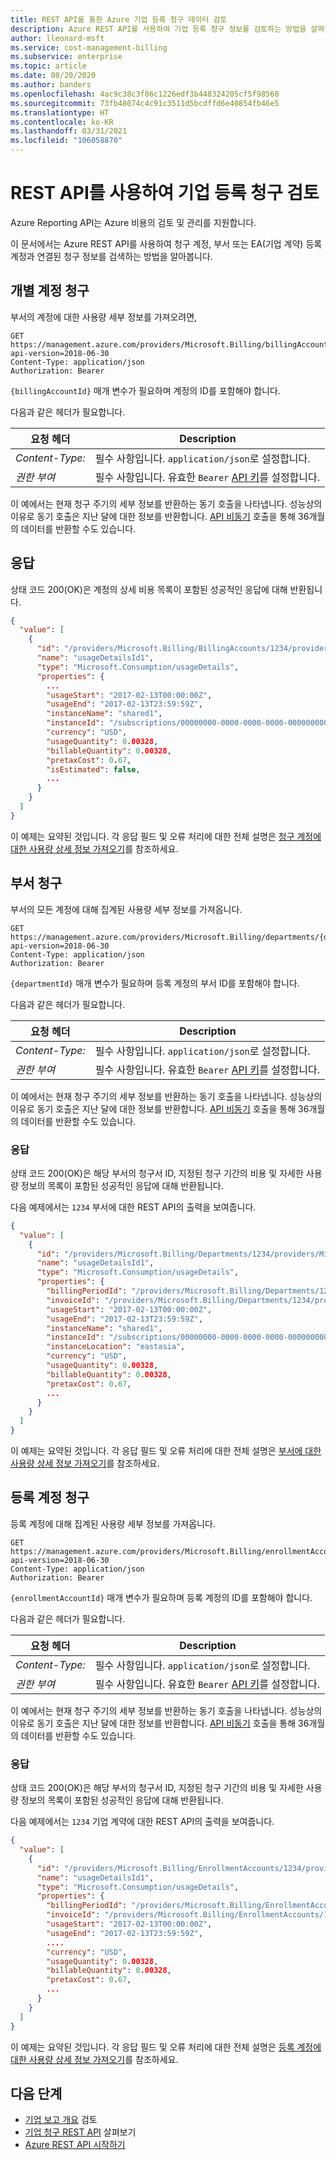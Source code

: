 ```yaml
---
title: REST API를 통한 Azure 기업 등록 청구 데이터 검토
description: Azure REST API를 사용하여 기업 등록 청구 정보를 검토하는 방법을 살펴봅니다.
author: lleonard-msft
ms.service: cost-management-billing
ms.subservice: enterprise
ms.topic: article
ms.date: 08/20/2020
ms.author: banders
ms.openlocfilehash: 4ac9c38c3f86c1226edf3b448324205cf5f98568
ms.sourcegitcommit: 73fb48074c4c91c3511d5bcdffd6e40854fb46e5
ms.translationtype: HT
ms.contentlocale: ko-KR
ms.lasthandoff: 03/31/2021
ms.locfileid: "106058870"
---
```

# <a name="review-enterprise-enrollment-billing-using-rest-apis"></a>REST API를 사용하여 기업 등록 청구 검토

Azure Reporting API는 Azure 비용의 검토 및 관리를 지원합니다.

이 문서에서는 Azure REST API를 사용하여 청구 계정, 부서 또는 EA(기업 계약) 등록 계정과 연결된 청구 정보를 검색하는 방법을 알아봅니다.

## <a name="individual-account-billing"></a>개별 계정 청구

부서의 계정에 대한 사용량 세부 정보를 가져오려면,

```http
GET https://management.azure.com/providers/Microsoft.Billing/billingAccounts/{billingAccountId}/providers/Microsoft.Consumption/usageDetails?api-version=2018-06-30
Content-Type: application/json   
Authorization: Bearer
```

`{billingAccountId}` 매개 변수가 필요하며 계정의 ID를 포함해야 합니다.

다음과 같은 헤더가 필요합니다.

|요청 헤더|Description|  
|--------------------|-----------------|  
|*Content-Type:*|필수 사항입니다. `application/json`로 설정합니다.|  
|*권한 부여*|필수 사항입니다. 유효한 `Bearer` [API 키](/rest/api/billing/enterprise/billing-enterprise-api-usage-detail#asynchronous-call-polling-based)를 설정합니다. |  

이 예에서는 현재 청구 주기의 세부 정보를 반환하는 동기 호출을 나타냅니다. 성능상의 이유로 동기 호출은 지난 달에 대한 정보를 반환합니다.  [API 비동기](/rest/api/billing/enterprise/billing-enterprise-api-usage-detail#asynchronous-call-polling-based) 호출을 통해 36개월의 데이터를 반환할 수도 있습니다.


## <a name="response"></a>응답  

상태 코드 200(OK)은 계정의 상세 비용 목록이 포함된 성공적인 응답에 대해 반환됩니다.

```json
{
  "value": [
    {
      "id": "/providers/Microsoft.Billing/BillingAccounts/1234/providers/Microsoft.Billing/billingPeriods/201702/providers/Microsoft.Consumption/usageDetails/usageDetailsId1",
      "name": "usageDetailsId1",
      "type": "Microsoft.Consumption/usageDetails",
      "properties": {
        ...
        "usageStart": "2017-02-13T00:00:00Z",
        "usageEnd": "2017-02-13T23:59:59Z",
        "instanceName": "shared1",
        "instanceId": "/subscriptions/00000000-0000-0000-0000-000000000000/resourceGroups/Default-Web-eastasia/providers/Microsoft.Web/sites/shared1",
        "currency": "USD",
        "usageQuantity": 0.00328,
        "billableQuantity": 0.00328,
        "pretaxCost": 0.67,
        "isEstimated": false,
        ...
      }
    }
  ]
}
```  

이 예제는 요약된 것입니다. 각 응답 필드 및 오류 처리에 대한 전체 설명은 [청구 계정에 대한 사용량 상세 정보 가져오기](/rest/api/consumption/usagedetails/list#billingaccountusagedetailslist-legacy)를 참조하세요.

## <a name="department-billing"></a>부서 청구

부서의 모든 계정에 대해 집계된 사용량 세부 정보를 가져옵니다.

```http
GET https://management.azure.com/providers/Microsoft.Billing/departments/{departmentId}/providers/Microsoft.Consumption/usageDetails?api-version=2018-06-30
Content-Type: application/json   
Authorization: Bearer
```

`{departmentId}` 매개 변수가 필요하며 등록 계정의 부서 ID를 포함해야 합니다.

다음과 같은 헤더가 필요합니다.

|요청 헤더|Description|  
|--------------------|-----------------|  
|*Content-Type:*|필수 사항입니다. `application/json`로 설정합니다.|  
|*권한 부여*|필수 사항입니다. 유효한 `Bearer` [API 키](/rest/api/billing/enterprise/billing-enterprise-api-usage-detail#asynchronous-call-polling-based)를 설정합니다. |  

이 예에서는 현재 청구 주기의 세부 정보를 반환하는 동기 호출을 나타냅니다. 성능상의 이유로 동기 호출은 지난 달에 대한 정보를 반환합니다.  [API 비동기](/rest/api/billing/enterprise/billing-enterprise-api-usage-detail#asynchronous-call-polling-based) 호출을 통해 36개월의 데이터를 반환할 수도 있습니다.

### <a name="response"></a>응답  

상태 코드 200(OK)은 해당 부서의 청구서 ID, 지정된 청구 기간의 비용 및 자세한 사용량 정보의 목록이 포함된 성공적인 응답에 대해 반환됩니다.


다음 예제에서는 `1234` 부서에 대한 REST API의 출력을 보여줍니다.

```json
{
  "value": [
    {
      "id": "/providers/Microsoft.Billing/Departments/1234/providers/Microsoft.Billing/billingPeriods/201702/providers/Microsoft.Consumption/usageDetails/usageDetailsId1",
      "name": "usageDetailsId1",
      "type": "Microsoft.Consumption/usageDetails",
      "properties": {
        "billingPeriodId": "/providers/Microsoft.Billing/Departments/1234/providers/Microsoft.Billing/billingPeriods/201702",
        "invoiceId": "/providers/Microsoft.Billing/Departments/1234/providers/Microsoft.Billing/invoices/201703-123456789",
        "usageStart": "2017-02-13T00:00:00Z",
        "usageEnd": "2017-02-13T23:59:59Z",
        "instanceName": "shared1",
        "instanceId": "/subscriptions/00000000-0000-0000-0000-000000000000/resourceGroups/Default-Web-eastasia/providers/Microsoft.Web/sites/shared1",
        "instanceLocation": "eastasia",
        "currency": "USD",
        "usageQuantity": 0.00328,
        "billableQuantity": 0.00328,
        "pretaxCost": 0.67,
        ...
      }
    }
  ]
}
```  

이 예제는 요약된 것입니다. 각 응답 필드 및 오류 처리에 대한 전체 설명은 [부서에 대한 사용량 상세 정보 가져오기](/rest/api/consumption/usagedetails/list#departmentusagedetailslist-legacy)를 참조하세요.

## <a name="enrollment-account-billing"></a>등록 계정 청구

등록 계정에 대해 집계된 사용량 세부 정보를 가져옵니다.

```http
GET https://management.azure.com/providers/Microsoft.Billing/enrollmentAccounts/{enrollmentAccountId}/providers/Microsoft.Consumption/usageDetails?api-version=2018-06-30
Content-Type: application/json   
Authorization: Bearer
```

`{enrollmentAccountId}` 매개 변수가 필요하며 등록 계정의 ID를 포함해야 합니다.

다음과 같은 헤더가 필요합니다.

|요청 헤더|Description|  
|--------------------|-----------------|  
|*Content-Type:*|필수 사항입니다. `application/json`로 설정합니다.|  
|*권한 부여*|필수 사항입니다. 유효한 `Bearer` [API 키](/rest/api/billing/enterprise/billing-enterprise-api-usage-detail#asynchronous-call-polling-based)를 설정합니다. |  

이 예에서는 현재 청구 주기의 세부 정보를 반환하는 동기 호출을 나타냅니다. 성능상의 이유로 동기 호출은 지난 달에 대한 정보를 반환합니다.  [API 비동기](/rest/api/billing/enterprise/billing-enterprise-api-usage-detail#asynchronous-call-polling-based) 호출을 통해 36개월의 데이터를 반환할 수도 있습니다.

### <a name="response"></a>응답  

상태 코드 200(OK)은 해당 부서의 청구서 ID, 지정된 청구 기간의 비용 및 자세한 사용량 정보의 목록이 포함된 성공적인 응답에 대해 반환됩니다.

다음 예제에서는 `1234` 기업 계약에 대한 REST API의 출력을 보여줍니다.

```json
{
  "value": [
    {
      "id": "/providers/Microsoft.Billing/EnrollmentAccounts/1234/providers/Microsoft.Billing/billingPeriods/201702/providers/Microsoft.Consumption/usageDetails/usageDetailsId1",
      "name": "usageDetailsId1",
      "type": "Microsoft.Consumption/usageDetails",
      "properties": {
        "billingPeriodId": "/providers/Microsoft.Billing/EnrollmentAccounts/1234/providers/Microsoft.Billing/billingPeriods/201702",
        "invoiceId": "/providers/Microsoft.Billing/EnrollmentAccounts/1234/providers/Microsoft.Billing/invoices/201703-123456789",
        "usageStart": "2017-02-13T00:00:00Z",
        "usageEnd": "2017-02-13T23:59:59Z",
        ....
        "currency": "USD",
        "usageQuantity": 0.00328,
        "billableQuantity": 0.00328,
        "pretaxCost": 0.67,
        ...
      }
    }
  ]
}
```

이 예제는 요약된 것입니다. 각 응답 필드 및 오류 처리에 대한 전체 설명은 [등록 계정에 대한 사용량 상세 정보 가져오기](/rest/api/consumption/usagedetails/list#enrollmentaccountusagedetailslist-legacy)를 참조하세요.

## <a name="next-steps"></a>다음 단계
- [기업 보고 개요](./enterprise-api.md) 검토
- [기업 청구 REST API](/rest/api/billing/) 살펴보기   
- [Azure REST API 시작하기](/rest/api/azure/)
